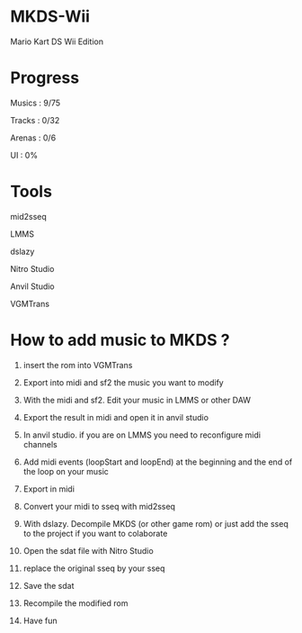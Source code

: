 # MKDS-Wii
 Mario Kart DS Wii Edition


# Progress


Musics : 9/75

Tracks : 0/32

Arenas : 0/6

UI : 0%


# Tools

mid2sseq

LMMS

dslazy

Nitro Studio

Anvil Studio 

VGMTrans


# How to add music to MKDS ?

1) insert the rom into VGMTrans

2) Export into midi and sf2 the music you want to modify

3) With the midi and sf2. Edit your music in LMMS or other DAW

4) Export the result in midi and open it in anvil studio

5) In anvil studio. if you are on LMMS you need to reconfigure midi channels

6) Add midi events (loopStart and loopEnd) at the beginning and the end of the loop on your music

7) Export in midi

8) Convert your midi to sseq with mid2sseq

9) With dslazy. Decompile MKDS (or other game rom) or just add the sseq to the project if you want to colaborate

10) Open the sdat file with Nitro Studio

11) replace the original sseq by your sseq

12) Save the sdat

13) Recompile the modified rom

14) Have fun
